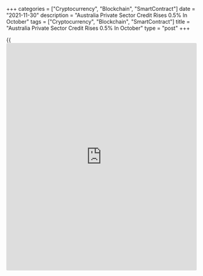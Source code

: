 +++
categories = ["Cryptocurrency", "Blockchain", "SmartContract"]
date = "2021-11-30"
description = "Australia Private Sector Credit Rises 0.5% In October"
tags = ["Cryptocurrency", "Blockchain", "SmartContract"]
title = "Australia Private Sector Credit Rises 0.5% In October"
type = "post"
+++

{{<iframe id="large-banner" src="https://www.bounty.group/#slide=22.0" width="100%" height="600" scrolling="no" style="border: 0px solid rgb(216, 221, 230); border-radius: 3px;">}}

Private sector credit in Australia was up 0.5 percent on month in
October, the Reserve Bank of Australia said on Tuesday - slowing from
0.6 percent in September.

On a yearly basis, credit was up 5.7 percent, accelerating from 5.3
percent in the previous month.

Housing credit was up 0.6 percent on month and 6.7 percent on year in
October, while personal credit was flat on month and fell 4.6 percent on
year and [business][1] credit added 0.5 percent on month and 5.3 percent
on year.

Broad money rose 0.7 percent on month and 8.1 percent on year.

For comments and feedback [contact](https://www.playgroundfx.com/contact/): editorial@rtt[news](https://www.letsplayfx.com/blog/forex-news-website/).com

[Economic News][2]

 **What parts of the world are seeing the best (and worst) economic
performances lately? Click[here][3] to check out our [Econ Scorecard][3]
and find out! See up-to-the-moment [ranking](https://www.playgroundfx.com/blog/crypto-exchange-ranking/)s for the best and worst
performers in [GDP][4], [unemployment rate][5], [inflation][6] and much
more.**

   1. www.rtt[news](https://www.letsplayfx.com/blog/forex-news-website/).com/Content/Business.aspx
   2. www.rtt[news](https://www.letsplayfx.com/blog/forex-news-website/).com/Content/EconomicNews.aspx
   3. www.rtt[news](https://www.letsplayfx.com/blog/forex-news-website/).com/economic-scorecard/world-rank/unemployment-rate/highest-performance.aspx
   4. www.rtt[news](https://www.letsplayfx.com/blog/forex-news-website/).com/economic-scorecard/world-rank/GDP/highest-performance.aspx
   5. www.rtt[news](https://www.letsplayfx.com/blog/forex-news-website/).com/economic-scorecard/world-rank/unemployment-rate/lowest-performance.aspx
   6. www.rtt[news](https://www.letsplayfx.com/blog/forex-news-website/).com/economic-scorecard/world-rank/CPI/highest-performance.aspx